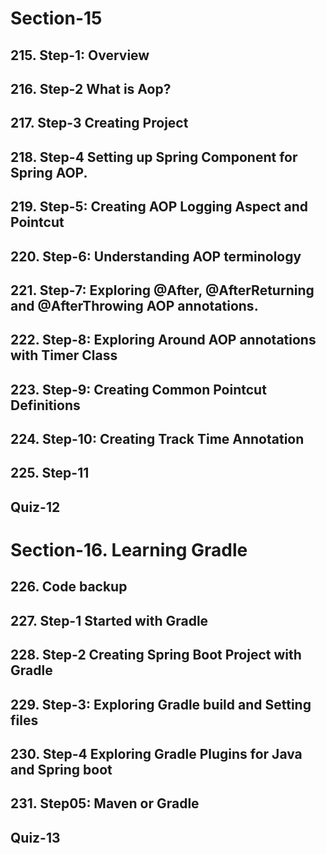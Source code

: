 # Section-15
## 215. Step-1: Overview
## 216. Step-2 What is Aop?
## 217. Step-3 Creating Project
## 218. Step-4 Setting up Spring Component for Spring AOP.
## 219. Step-5: Creating AOP Logging Aspect and Pointcut
## 220. Step-6: Understanding AOP terminology
## 221. Step-7: Exploring @After, @AfterReturning and @AfterThrowing AOP annotations.
## 222. Step-8: Exploring Around AOP annotations with Timer Class
## 223. Step-9: Creating Common Pointcut Definitions
## 224. Step-10: Creating Track Time Annotation
## 225. Step-11 
## Quiz-12
# Section-16. Learning Gradle
## 226. Code backup
## 227. Step-1 Started with Gradle
## 228. Step-2 Creating Spring Boot Project with Gradle
## 229. Step-3: Exploring Gradle build and Setting files
## 230. Step-4 Exploring Gradle Plugins for Java and Spring boot
## 231. Step05: Maven or Gradle
## Quiz-13
